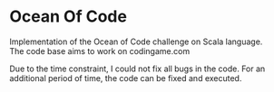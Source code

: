 # Ocean Of Code
Implementation of the Ocean of Code challenge on Scala language.  
The code base aims to work on codingame.com


Due to the time constraint, I could not fix all bugs in the code. For an additional period of time, the code can be fixed and executed.
